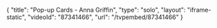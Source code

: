 {
    "title": "Pop-up Cards - Anna Griffin",
    "type": "solo",
    "layout": "iframe-static",
    "videoId": "87341466",
    "url": "\/tvpembed\/87341466"
}